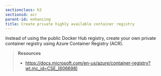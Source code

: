 ```yaml
---
sectionclass: h2
sectionid: acr
parent-id: enhancing
title: Create private highly available container registry 
---
```


Instead of using the public Docker Hub registry, create your own private container registry using Azure Container Registry (ACR).

> **Resources**
> * <https://docs.microsoft.com/en-us/azure/container-registry?wt.mc_id=CSE_(606698)>